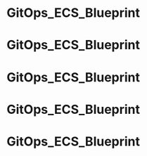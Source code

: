 # GitOps_ECS_Blueprint
# GitOps_ECS_Blueprint
# GitOps_ECS_Blueprint
# GitOps_ECS_Blueprint
# GitOps_ECS_Blueprint
